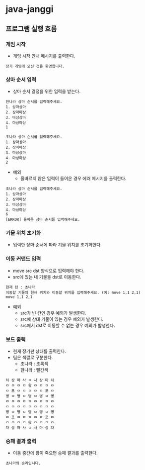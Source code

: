 # java-janggi

## 프로그램 실행 흐름

### 게임 시작

- 게임 시작 안내 메시지를 출력한다.

```
장기 게임에 오신 것을 환영합니다.
```

### 상마 순서 입력

- 상마 순서 결정을 위한 입력을 받는다.

```
한나라 상마 순서를 입력해주세요.
1. 상마상마
2. 상마마상
3. 마상상마
4. 마상마상
1

초나라 상마 순서를 입력해주세요.
1. 상마상마
2. 상마마상
3. 마상상마
4. 마상마상
2
```

- 예외
    - 올바르지 않은 입력이 들어온 경우 에러 메시지를 출력한다.

```
초나라 상마 순서를 입력해주세요.
1. 상마상마
2. 상마마상
3. 마상상마
4. 마상마상
6
[ERROR] 올바른 상마 순서를 입력해주세요.
```

### 기물 위치 초기화

- 입력한 상마 순서에 따라 기물 위치를 초기화한다.

### 이동 커맨드 입력

- move src dst 양식으로 입력해야 한다.
- src에 있는 내 기물을 dst로 이동한다.

```
현재 턴 : 초나라
이동할 기물의 현재 위치와 이동할 위치를 입력해주세요. (예: move 1,1 2,1)
move 1,1 2,1
```

- 예외
    - src가 빈 칸인 경우 예외가 발생한다.
    - src에 상대 기물이 있는 경우 예외가 발생한다.
    - src에서 dst로 이동할 수 없는 경우 예외가 발생한다.

### 보드 출력

- 현재 장기판 상태를 출력한다.
- 팀은 색깔로 구분한다.
    - 초나라 : 초록색
    - 한나라 : 빨간색

```
차 상 마 사 ㅁ 사 상 마 차
ㅁ ㅁ ㅁ ㅁ 왕 ㅁ ㅁ ㅁ ㅁ
ㅁ 포 ㅁ ㅁ ㅁ ㅁ ㅁ 포 ㅁ
병 ㅁ 병 ㅁ 병 ㅁ 병 ㅁ 병
ㅁ ㅁ ㅁ ㅁ ㅁ ㅁ ㅁ ㅁ ㅁ
ㅁ ㅁ ㅁ ㅁ ㅁ ㅁ ㅁ ㅁ ㅁ
병 ㅁ 병 ㅁ 병 ㅁ 병 ㅁ 병
ㅁ 포 ㅁ ㅁ ㅁ ㅁ ㅁ 포 ㅁ
ㅁ ㅁ ㅁ ㅁ 왕 ㅁ ㅁ ㅁ ㅁ
차 상 마 사 ㅁ 사 마 상 차
```

### 승패 결과 출력

- 이동 중간에 왕이 죽으면 승패 결과를 출력한다.

```
초나라의 승리입니다.
```